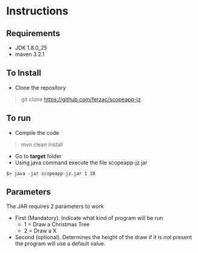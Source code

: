 # Instructions
## Requirements
- JDK 1.8.0_25
- maven 3.2.1

## To Install
- Clone the repository
> git clone https://github.com/ferzac/scopeapp-jz

## To run
- Compile the code
> mvn clean install
- Go to **target** folder
- Using java command execute the file scopeapp-jz.jar
```
$> java -jar scopeapp-jz.jar 1 10 
```

## Parameters
The JAR requires 2 parameters to work
- First (Mandatory). Indicate what kind of program will be run
  - 1 = Draw a Christmas Tree
  - 2 = Draw a X
- Second (optional). Determines the height of the draw if it is not present the program will use a default value. 
